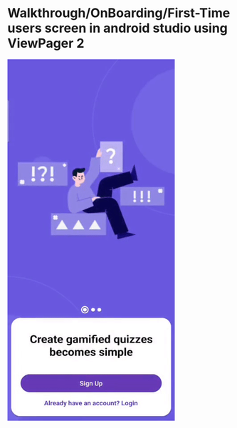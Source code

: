 <h1 align="start" id="title">Walkthrough/OnBoarding/First-Time users screen in android studio using ViewPager 2</h1>
<img align="center" src="https://github.com/vip955529/Onboarding-Demo/blob/master/images/onbarding-demo.gif" alt="project-image">
